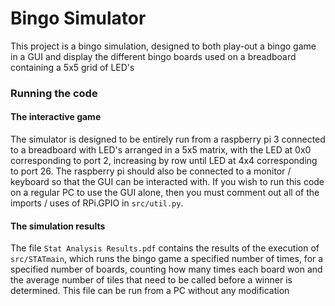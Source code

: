 # Bingo Simulator

This project is a bingo simulation, designed to both play-out a bingo game in a GUI and display the different bingo
boards used on a breadboard containing a 5x5 grid of LED's

### Running the code

#### The interactive game

The simulator is designed to be entirely run from a raspberry pi 3 connected to a breadboard with LED's arranged in a
5x5 matrix, with the LED at 0x0 corresponding to port 2, increasing by row until LED at 4x4 corresponding to port 26.
The raspberry pi should also be connected to a monitor / keyboard so that the GUI can be interacted with. If you wish to
run this code on a regular PC to use the GUI alone, then you must comment out all of the imports / uses of RPi.GPIO in
`src/util.py`.

#### The simulation results

The file `Stat Analysis Results.pdf` contains the results of the execution of `src/STATmain`, which runs the bingo game
a specified number of times, for a specified number of boards, counting how many times each board won and the average
number of tiles that need to be called before a winner is determined. This file can be run from a PC without any modification

